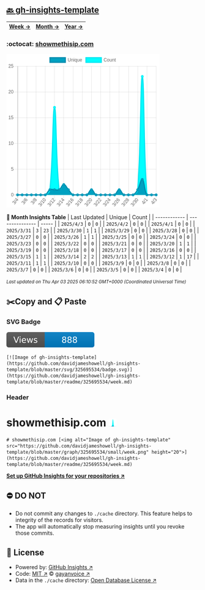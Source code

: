 ## [🔙 gh-insights-template](https://github.com/davidjameshowell/gh-insights-template)
| [**Week →**](https://github.com/davidjameshowell/gh-insights-template/blob/master/readme/325695534/week.md) | [**Month →**](https://github.com/davidjameshowell/gh-insights-template/blob/master/readme/325695534/month.md) | [**Year →**](https://github.com/davidjameshowell/gh-insights-template/blob/master/readme/325695534/year.md) |
 | ------------ | --------------- | ----- |

### :octocat: [showmethisip.com](https://github.com/davidjameshowell/showmethisip.com)
![Image of gh-insights-template](https://github.com/davidjameshowell/gh-insights-template/blob/master/graph/325695534/large/month.png)

**:calendar: Month Insights Table**
| Last Updated | Unique | Count |
 | ------------ | --------------- | ----- |
 | `2025/4/3` |  `0` | `0` |
 | `2025/4/2` |  `0` | `0` |
 | `2025/4/1` |  `0` | `0` |
 | `2025/3/31` |  `3` | `23` |
 | `2025/3/30` |  `1` | `1` |
 | `2025/3/29` |  `0` | `0` |
 | `2025/3/28` |  `0` | `0` |
 | `2025/3/27` |  `0` | `0` |
 | `2025/3/26` |  `1` | `1` |
 | `2025/3/25` |  `0` | `0` |
 | `2025/3/24` |  `0` | `0` |
 | `2025/3/23` |  `0` | `0` |
 | `2025/3/22` |  `0` | `0` |
 | `2025/3/21` |  `0` | `0` |
 | `2025/3/20` |  `1` | `1` |
 | `2025/3/19` |  `0` | `0` |
 | `2025/3/18` |  `0` | `0` |
 | `2025/3/17` |  `0` | `0` |
 | `2025/3/16` |  `0` | `0` |
 | `2025/3/15` |  `1` | `1` |
 | `2025/3/14` |  `2` | `2` |
 | `2025/3/13` |  `1` | `1` |
 | `2025/3/12` |  `1` | `17` |
 | `2025/3/11` |  `1` | `1` |
 | `2025/3/10` |  `0` | `0` |
 | `2025/3/9` |  `0` | `0` |
 | `2025/3/8` |  `0` | `0` |
 | `2025/3/7` |  `0` | `0` |
 | `2025/3/6` |  `0` | `0` |
 | `2025/3/5` |  `0` | `0` |
 | `2025/3/4` |  `0` | `0` |

<small><i>Last updated on Thu Apr 03 2025 06:10:52 GMT+0000 (Coordinated Universal Time)</i></small>

## ✂️Copy and 📋 Paste
### SVG Badge
[![Image of gh-insights-template](https://github.com/davidjameshowell/gh-insights-template/blob/master/svg/325695534/badge.svg)](https://github.com/davidjameshowell/gh-insights-template/blob/master/readme/325695534/week.md)
```readme
[![Image of gh-insights-template](https://github.com/davidjameshowell/gh-insights-template/blob/master/svg/325695534/badge.svg)](https://github.com/davidjameshowell/gh-insights-template/blob/master/readme/325695534/week.md)
```
### Header
# showmethisip.com [<img alt="Image of gh-insights-template" src="https://github.com/davidjameshowell/gh-insights-template/blob/master/graph/325695534/small/week.png" height="20">](https://github.com/davidjameshowell/gh-insights-template/blob/master/readme/325695534/week.md)
```readme
# showmethisip.com [<img alt="Image of gh-insights-template" src="https://github.com/davidjameshowell/gh-insights-template/blob/master/graph/325695534/small/week.png" height="20">](https://github.com/davidjameshowell/gh-insights-template/blob/master/readme/325695534/week.md)
```
[**Set up GitHub Insights for your repositories ↗️**](https://github.com/gayanvoice/github-insights)
## ⛔ DO NOT
- Do not commit any changes to `./cache` directory. This feature helps to integrity of the records for visitors.
- The app will automatically stop measuring insights until you revoke those commits.
## 📄 License
- Powered by: [GitHub Insights ↗️](https://github.com/gayanvoice/github-insights)
- Code: [MIT ↗️](./LICENSE) © [gayanvoice ↗️](https://github.com/gayanvoice)
- Data in the `./cache` directory: [Open Database License ↗️](https://opendatacommons.org/licenses/odbl/1-0/)